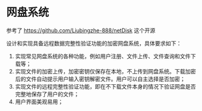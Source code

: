 # 网盘系统
参考了 https://github.com/Liubingzhe-888/netDisk 这个开源

设计和实现具备远程数据完整性验证功能的加密网盘系统，具体要求如下：
1. 实现常见网盘系统的各种功能，例如用户注册、文件上传、文件查询和文件下载等；
2. 实现文件的加密上传，加密密钥仅保存在本地，不上传到网盘系统。下载加密后的文件自动提示用户输入密钥解密文件。用户可以自主选择是否加密；
3. 实现文件的远程完整性验证功能，即在不下载文件本身的情况下验证网盘是否完整地保存了用户的文件；
4. 用户界面美观易用；